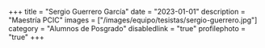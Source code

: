 +++
title = "Sergio Guerrero García"
date = "2023-01-01"
description = "Maestría PCIC"
images = ["/images/equipo/tesistas/sergio-guerrero.jpg"]
category = "Alumnos de Posgrado"
disabledlink = "true"
profilephoto = "true"
+++
